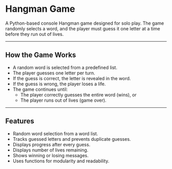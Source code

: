 # Hangman Game 

A Python-based console Hangman game designed for solo play. The game randomly selects a word, and the player must guess it one letter at a time before they run out of lives.

---

## How the Game Works

- A random word is selected from a predefined list.
- The player guesses one letter per turn.
- If the guess is correct, the letter is revealed in the word.
- If the guess is wrong, the player loses a life.
- The game continues until:
  - The player correctly guesses the entire word (wins), or
  - The player runs out of lives (game over).

---

## Features

- Random word selection from a word list.
- Tracks guessed letters and prevents duplicate guesses.
- Displays progress after every guess.
- Displays number of lives remaining.
- Shows winning or losing messages.
- Uses functions for modularity and readability.

